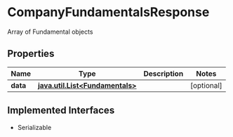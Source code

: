 

# CompanyFundamentalsResponse

Array of Fundamental objects

## Properties

Name | Type | Description | Notes
------------ | ------------- | ------------- | -------------
**data** | [**java.util.List&lt;Fundamentals&gt;**](Fundamentals.md) |  |  [optional]


## Implemented Interfaces

* Serializable


